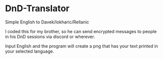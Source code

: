 # DnD-Translator
Simple English to Davek/Iokharic/Rellanic


I coded this for my brother, so he can send encrypted messages to people in his DnD sessions via discord or wherever.

Input English and the program will create a png that has your text printed in your selected language. 
